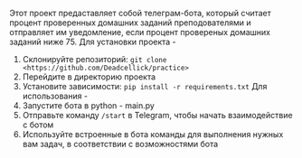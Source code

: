 Этот проект предаставляет собой телеграм-бота, который считает процент проверенных домашних заданий преподователями и отправляет им уведомление, если процент провереных домашних заданий ниже 75.
Для установки проекта - 
1. Склонируйте репозиторий: `git clone <https://github.com/Deadcellick/practice>`
2. Перейдите в директорию проекта
3. Установите зависимости: `pip install -r requirements.txt`
   Для использования -
1. Запустите бота в python - main.py
2. Отправьте команду `/start` в Telegram, чтобы начать взаимодействие с ботом
3. Используйте встроенные в бота команды для выполнения нужных вам задач, в соответствии с возможностями бота

